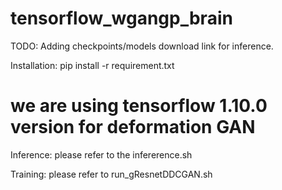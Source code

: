 # tensorflow_wgangp_brain

TODO:
Adding checkpoints/models download link for inference. 


Installation:
pip install -r requirement.txt
# we are using tensorflow 1.10.0 version for deformation GAN

Inference:
please refer to the infererence.sh

Training:
please refer to run_gResnetDDCGAN.sh



